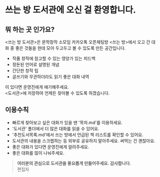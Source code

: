 # 쓰는 방 도서관에 오신 걸 환영합니다.
## 뭐 하는 곳 인가요?
<쓰는 방 도서관>은 문학창작 소모임 카카오톡 오픈채팅방 <쓰는 방>에서 오고 간 대화 중 좋은 것들을 한데 모아 두고두고 볼 수 있도록 만든 공간입니다.

- 작품 창작에 참고할 수 있는 영양가 있는 피드백
- 정돈된 언어로 설명된 개념
- 간단한 창작 팁
- 글쓰기와 무관하더라도 읽기 좋은 대화 내역


이 있다면 운영진에게 얘기해주세요.\
<도서관>에 저장하여 언제든 찾아볼 수 있도록 하겠습니다.

## 이용수칙
- 빠르게 찾아보고 싶은 대화가 있을 땐 '목차.md'를 이용하세요.
- '도서관' 폴더에서 더 많은 대화를 읽을 수 있어요.
- '추천도서목록.md'에서 쓰는 방에서 언급된 책 리스트를 확인할 수 있어요.
- 도서관의 내용을 스크랩하는 등 외부로 공유하지 말아주세요. 써먹는 건 괜찮아요.
- 좋은 대화가 있다면 운영진에게 알려주세요.
- 좋은 대화를 많이 나눠주세요.


> __여러분의 관심으로 도서관을 풍요롭게 만들어주세요. 감사합니다.__\
> 편집자
